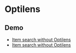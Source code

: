 # Optilens

## Demo

- [Item search without Optilens](https://www.trivago.co.uk/en-GB/srl/hotel-nh-d%C3%BCsseldorf-city?search=100-6365;dr-20240426-20240427;rc-1-2-10)
- [Item search without Optilens](https://www.trivago.co.uk/en-GB/srl/hotel-nh-d%C3%BCsseldorf-city?search=100-6365;dr-20240426-20240427;rc-1-2-10&optilens)